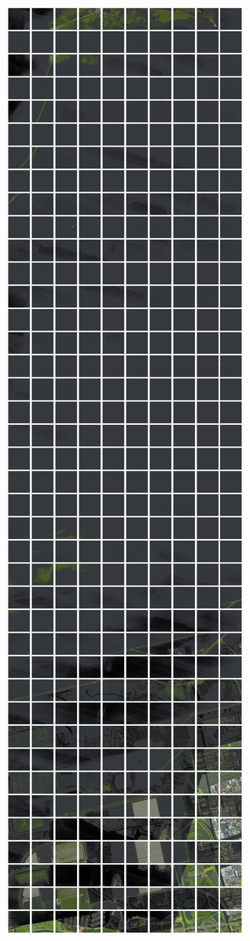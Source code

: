 <html>
<div>
<img src="https://github.com/HakkaTjakka/NL_TILE_MAP/blob/main/18/622/-1054/r.6220.-10540.png" height="44" width="44">
<img src="https://github.com/HakkaTjakka/NL_TILE_MAP/blob/main/18/622/-1054/r.6221.-10540.png" height="44" width="44">
<img src="https://github.com/HakkaTjakka/NL_TILE_MAP/blob/main/18/622/-1054/r.6222.-10540.png" height="44" width="44">
<img src="https://github.com/HakkaTjakka/NL_TILE_MAP/blob/main/18/622/-1054/r.6223.-10540.png" height="44" width="44">
<img src="https://github.com/HakkaTjakka/NL_TILE_MAP/blob/main/18/622/-1054/r.6224.-10540.png" height="44" width="44">
<img src="https://github.com/HakkaTjakka/NL_TILE_MAP/blob/main/18/622/-1054/r.6225.-10540.png" height="44" width="44">
<img src="https://github.com/HakkaTjakka/NL_TILE_MAP/blob/main/18/622/-1054/r.6226.-10540.png" height="44" width="44">
<img src="https://github.com/HakkaTjakka/NL_TILE_MAP/blob/main/18/622/-1054/r.6227.-10540.png" height="44" width="44">
<img src="https://github.com/HakkaTjakka/NL_TILE_MAP/blob/main/18/622/-1054/r.6228.-10540.png" height="44" width="44">
<img src="https://github.com/HakkaTjakka/NL_TILE_MAP/blob/main/18/622/-1054/r.6229.-10540.png" height="44" width="44">
<img src="https://github.com/HakkaTjakka/NL_TILE_MAP/blob/main/18/623/-1054/r.6230.-10540.png" height="44" width="44">
<img src="https://github.com/HakkaTjakka/NL_TILE_MAP/blob/main/18/623/-1054/r.6231.-10540.png" height="44" width="44">
<img src="https://github.com/HakkaTjakka/NL_TILE_MAP/blob/main/18/623/-1054/r.6232.-10540.png" height="44" width="44">
<img src="https://github.com/HakkaTjakka/NL_TILE_MAP/blob/main/18/623/-1054/r.6233.-10540.png" height="44" width="44">
<img src="https://github.com/HakkaTjakka/NL_TILE_MAP/blob/main/18/623/-1054/r.6234.-10540.png" height="44" width="44">
<img src="https://github.com/HakkaTjakka/NL_TILE_MAP/blob/main/18/623/-1054/r.6235.-10540.png" height="44" width="44">
<img src="https://github.com/HakkaTjakka/NL_TILE_MAP/blob/main/18/623/-1054/r.6236.-10540.png" height="44" width="44">
<img src="https://github.com/HakkaTjakka/NL_TILE_MAP/blob/main/18/623/-1054/r.6237.-10540.png" height="44" width="44">
<img src="https://github.com/HakkaTjakka/NL_TILE_MAP/blob/main/18/623/-1054/r.6238.-10540.png" height="44" width="44">
<img src="https://github.com/HakkaTjakka/NL_TILE_MAP/blob/main/18/623/-1054/r.6239.-10540.png" height="44" width="44">
<br>
<img src="https://github.com/HakkaTjakka/NL_TILE_MAP/blob/main/18/622/-1054/r.6220.-10539.png" height="44" width="44">
<img src="https://github.com/HakkaTjakka/NL_TILE_MAP/blob/main/18/622/-1054/r.6221.-10539.png" height="44" width="44">
<img src="https://github.com/HakkaTjakka/NL_TILE_MAP/blob/main/18/622/-1054/r.6222.-10539.png" height="44" width="44">
<img src="https://github.com/HakkaTjakka/NL_TILE_MAP/blob/main/18/622/-1054/r.6223.-10539.png" height="44" width="44">
<img src="https://github.com/HakkaTjakka/NL_TILE_MAP/blob/main/18/622/-1054/r.6224.-10539.png" height="44" width="44">
<img src="https://github.com/HakkaTjakka/NL_TILE_MAP/blob/main/18/622/-1054/r.6225.-10539.png" height="44" width="44">
<img src="https://github.com/HakkaTjakka/NL_TILE_MAP/blob/main/18/622/-1054/r.6226.-10539.png" height="44" width="44">
<img src="https://github.com/HakkaTjakka/NL_TILE_MAP/blob/main/18/622/-1054/r.6227.-10539.png" height="44" width="44">
<img src="https://github.com/HakkaTjakka/NL_TILE_MAP/blob/main/18/622/-1054/r.6228.-10539.png" height="44" width="44">
<img src="https://github.com/HakkaTjakka/NL_TILE_MAP/blob/main/18/622/-1054/r.6229.-10539.png" height="44" width="44">
<img src="https://github.com/HakkaTjakka/NL_TILE_MAP/blob/main/18/623/-1054/r.6230.-10539.png" height="44" width="44">
<img src="https://github.com/HakkaTjakka/NL_TILE_MAP/blob/main/18/623/-1054/r.6231.-10539.png" height="44" width="44">
<img src="https://github.com/HakkaTjakka/NL_TILE_MAP/blob/main/18/623/-1054/r.6232.-10539.png" height="44" width="44">
<img src="https://github.com/HakkaTjakka/NL_TILE_MAP/blob/main/18/623/-1054/r.6233.-10539.png" height="44" width="44">
<img src="https://github.com/HakkaTjakka/NL_TILE_MAP/blob/main/18/623/-1054/r.6234.-10539.png" height="44" width="44">
<img src="https://github.com/HakkaTjakka/NL_TILE_MAP/blob/main/18/623/-1054/r.6235.-10539.png" height="44" width="44">
<img src="https://github.com/HakkaTjakka/NL_TILE_MAP/blob/main/18/623/-1054/r.6236.-10539.png" height="44" width="44">
<img src="https://github.com/HakkaTjakka/NL_TILE_MAP/blob/main/18/623/-1054/r.6237.-10539.png" height="44" width="44">
<img src="https://github.com/HakkaTjakka/NL_TILE_MAP/blob/main/18/623/-1054/r.6238.-10539.png" height="44" width="44">
<img src="https://github.com/HakkaTjakka/NL_TILE_MAP/blob/main/18/623/-1054/r.6239.-10539.png" height="44" width="44">
<br>
<img src="https://github.com/HakkaTjakka/NL_TILE_MAP/blob/main/18/622/-1054/r.6220.-10538.png" height="44" width="44">
<img src="https://github.com/HakkaTjakka/NL_TILE_MAP/blob/main/18/622/-1054/r.6221.-10538.png" height="44" width="44">
<img src="https://github.com/HakkaTjakka/NL_TILE_MAP/blob/main/18/622/-1054/r.6222.-10538.png" height="44" width="44">
<img src="https://github.com/HakkaTjakka/NL_TILE_MAP/blob/main/18/622/-1054/r.6223.-10538.png" height="44" width="44">
<img src="https://github.com/HakkaTjakka/NL_TILE_MAP/blob/main/18/622/-1054/r.6224.-10538.png" height="44" width="44">
<img src="https://github.com/HakkaTjakka/NL_TILE_MAP/blob/main/18/622/-1054/r.6225.-10538.png" height="44" width="44">
<img src="https://github.com/HakkaTjakka/NL_TILE_MAP/blob/main/18/622/-1054/r.6226.-10538.png" height="44" width="44">
<img src="https://github.com/HakkaTjakka/NL_TILE_MAP/blob/main/18/622/-1054/r.6227.-10538.png" height="44" width="44">
<img src="https://github.com/HakkaTjakka/NL_TILE_MAP/blob/main/18/622/-1054/r.6228.-10538.png" height="44" width="44">
<img src="https://github.com/HakkaTjakka/NL_TILE_MAP/blob/main/18/622/-1054/r.6229.-10538.png" height="44" width="44">
<img src="https://github.com/HakkaTjakka/NL_TILE_MAP/blob/main/18/623/-1054/r.6230.-10538.png" height="44" width="44">
<img src="https://github.com/HakkaTjakka/NL_TILE_MAP/blob/main/18/623/-1054/r.6231.-10538.png" height="44" width="44">
<img src="https://github.com/HakkaTjakka/NL_TILE_MAP/blob/main/18/623/-1054/r.6232.-10538.png" height="44" width="44">
<img src="https://github.com/HakkaTjakka/NL_TILE_MAP/blob/main/18/623/-1054/r.6233.-10538.png" height="44" width="44">
<img src="https://github.com/HakkaTjakka/NL_TILE_MAP/blob/main/18/623/-1054/r.6234.-10538.png" height="44" width="44">
<img src="https://github.com/HakkaTjakka/NL_TILE_MAP/blob/main/18/623/-1054/r.6235.-10538.png" height="44" width="44">
<img src="https://github.com/HakkaTjakka/NL_TILE_MAP/blob/main/18/623/-1054/r.6236.-10538.png" height="44" width="44">
<img src="https://github.com/HakkaTjakka/NL_TILE_MAP/blob/main/18/623/-1054/r.6237.-10538.png" height="44" width="44">
<img src="https://github.com/HakkaTjakka/NL_TILE_MAP/blob/main/18/623/-1054/r.6238.-10538.png" height="44" width="44">
<img src="https://github.com/HakkaTjakka/NL_TILE_MAP/blob/main/18/623/-1054/r.6239.-10538.png" height="44" width="44">
<br>
<img src="https://github.com/HakkaTjakka/NL_TILE_MAP/blob/main/18/622/-1054/r.6220.-10537.png" height="44" width="44">
<img src="https://github.com/HakkaTjakka/NL_TILE_MAP/blob/main/18/622/-1054/r.6221.-10537.png" height="44" width="44">
<img src="https://github.com/HakkaTjakka/NL_TILE_MAP/blob/main/18/622/-1054/r.6222.-10537.png" height="44" width="44">
<img src="https://github.com/HakkaTjakka/NL_TILE_MAP/blob/main/18/622/-1054/r.6223.-10537.png" height="44" width="44">
<img src="https://github.com/HakkaTjakka/NL_TILE_MAP/blob/main/18/622/-1054/r.6224.-10537.png" height="44" width="44">
<img src="https://github.com/HakkaTjakka/NL_TILE_MAP/blob/main/18/622/-1054/r.6225.-10537.png" height="44" width="44">
<img src="https://github.com/HakkaTjakka/NL_TILE_MAP/blob/main/18/622/-1054/r.6226.-10537.png" height="44" width="44">
<img src="https://github.com/HakkaTjakka/NL_TILE_MAP/blob/main/18/622/-1054/r.6227.-10537.png" height="44" width="44">
<img src="https://github.com/HakkaTjakka/NL_TILE_MAP/blob/main/18/622/-1054/r.6228.-10537.png" height="44" width="44">
<img src="https://github.com/HakkaTjakka/NL_TILE_MAP/blob/main/18/622/-1054/r.6229.-10537.png" height="44" width="44">
<img src="https://github.com/HakkaTjakka/NL_TILE_MAP/blob/main/18/623/-1054/r.6230.-10537.png" height="44" width="44">
<img src="https://github.com/HakkaTjakka/NL_TILE_MAP/blob/main/18/623/-1054/r.6231.-10537.png" height="44" width="44">
<img src="https://github.com/HakkaTjakka/NL_TILE_MAP/blob/main/18/623/-1054/r.6232.-10537.png" height="44" width="44">
<img src="https://github.com/HakkaTjakka/NL_TILE_MAP/blob/main/18/623/-1054/r.6233.-10537.png" height="44" width="44">
<img src="https://github.com/HakkaTjakka/NL_TILE_MAP/blob/main/18/623/-1054/r.6234.-10537.png" height="44" width="44">
<img src="https://github.com/HakkaTjakka/NL_TILE_MAP/blob/main/18/623/-1054/r.6235.-10537.png" height="44" width="44">
<img src="https://github.com/HakkaTjakka/NL_TILE_MAP/blob/main/18/623/-1054/r.6236.-10537.png" height="44" width="44">
<img src="https://github.com/HakkaTjakka/NL_TILE_MAP/blob/main/18/623/-1054/r.6237.-10537.png" height="44" width="44">
<img src="https://github.com/HakkaTjakka/NL_TILE_MAP/blob/main/18/623/-1054/r.6238.-10537.png" height="44" width="44">
<img src="https://github.com/HakkaTjakka/NL_TILE_MAP/blob/main/18/623/-1054/r.6239.-10537.png" height="44" width="44">
<br>
<img src="https://github.com/HakkaTjakka/NL_TILE_MAP/blob/main/18/622/-1054/r.6220.-10536.png" height="44" width="44">
<img src="https://github.com/HakkaTjakka/NL_TILE_MAP/blob/main/18/622/-1054/r.6221.-10536.png" height="44" width="44">
<img src="https://github.com/HakkaTjakka/NL_TILE_MAP/blob/main/18/622/-1054/r.6222.-10536.png" height="44" width="44">
<img src="https://github.com/HakkaTjakka/NL_TILE_MAP/blob/main/18/622/-1054/r.6223.-10536.png" height="44" width="44">
<img src="https://github.com/HakkaTjakka/NL_TILE_MAP/blob/main/18/622/-1054/r.6224.-10536.png" height="44" width="44">
<img src="https://github.com/HakkaTjakka/NL_TILE_MAP/blob/main/18/622/-1054/r.6225.-10536.png" height="44" width="44">
<img src="https://github.com/HakkaTjakka/NL_TILE_MAP/blob/main/18/622/-1054/r.6226.-10536.png" height="44" width="44">
<img src="https://github.com/HakkaTjakka/NL_TILE_MAP/blob/main/18/622/-1054/r.6227.-10536.png" height="44" width="44">
<img src="https://github.com/HakkaTjakka/NL_TILE_MAP/blob/main/18/622/-1054/r.6228.-10536.png" height="44" width="44">
<img src="https://github.com/HakkaTjakka/NL_TILE_MAP/blob/main/18/622/-1054/r.6229.-10536.png" height="44" width="44">
<img src="https://github.com/HakkaTjakka/NL_TILE_MAP/blob/main/18/623/-1054/r.6230.-10536.png" height="44" width="44">
<img src="https://github.com/HakkaTjakka/NL_TILE_MAP/blob/main/18/623/-1054/r.6231.-10536.png" height="44" width="44">
<img src="https://github.com/HakkaTjakka/NL_TILE_MAP/blob/main/18/623/-1054/r.6232.-10536.png" height="44" width="44">
<img src="https://github.com/HakkaTjakka/NL_TILE_MAP/blob/main/18/623/-1054/r.6233.-10536.png" height="44" width="44">
<img src="https://github.com/HakkaTjakka/NL_TILE_MAP/blob/main/18/623/-1054/r.6234.-10536.png" height="44" width="44">
<img src="https://github.com/HakkaTjakka/NL_TILE_MAP/blob/main/18/623/-1054/r.6235.-10536.png" height="44" width="44">
<img src="https://github.com/HakkaTjakka/NL_TILE_MAP/blob/main/18/623/-1054/r.6236.-10536.png" height="44" width="44">
<img src="https://github.com/HakkaTjakka/NL_TILE_MAP/blob/main/18/623/-1054/r.6237.-10536.png" height="44" width="44">
<img src="https://github.com/HakkaTjakka/NL_TILE_MAP/blob/main/18/623/-1054/r.6238.-10536.png" height="44" width="44">
<img src="https://github.com/HakkaTjakka/NL_TILE_MAP/blob/main/18/623/-1054/r.6239.-10536.png" height="44" width="44">
<br>
<img src="https://github.com/HakkaTjakka/NL_TILE_MAP/blob/main/18/622/-1054/r.6220.-10535.png" height="44" width="44">
<img src="https://github.com/HakkaTjakka/NL_TILE_MAP/blob/main/18/622/-1054/r.6221.-10535.png" height="44" width="44">
<img src="https://github.com/HakkaTjakka/NL_TILE_MAP/blob/main/18/622/-1054/r.6222.-10535.png" height="44" width="44">
<img src="https://github.com/HakkaTjakka/NL_TILE_MAP/blob/main/18/622/-1054/r.6223.-10535.png" height="44" width="44">
<img src="https://github.com/HakkaTjakka/NL_TILE_MAP/blob/main/18/622/-1054/r.6224.-10535.png" height="44" width="44">
<img src="https://github.com/HakkaTjakka/NL_TILE_MAP/blob/main/18/622/-1054/r.6225.-10535.png" height="44" width="44">
<img src="https://github.com/HakkaTjakka/NL_TILE_MAP/blob/main/18/622/-1054/r.6226.-10535.png" height="44" width="44">
<img src="https://github.com/HakkaTjakka/NL_TILE_MAP/blob/main/18/622/-1054/r.6227.-10535.png" height="44" width="44">
<img src="https://github.com/HakkaTjakka/NL_TILE_MAP/blob/main/18/622/-1054/r.6228.-10535.png" height="44" width="44">
<img src="https://github.com/HakkaTjakka/NL_TILE_MAP/blob/main/18/622/-1054/r.6229.-10535.png" height="44" width="44">
<img src="https://github.com/HakkaTjakka/NL_TILE_MAP/blob/main/18/623/-1054/r.6230.-10535.png" height="44" width="44">
<img src="https://github.com/HakkaTjakka/NL_TILE_MAP/blob/main/18/623/-1054/r.6231.-10535.png" height="44" width="44">
<img src="https://github.com/HakkaTjakka/NL_TILE_MAP/blob/main/18/623/-1054/r.6232.-10535.png" height="44" width="44">
<img src="https://github.com/HakkaTjakka/NL_TILE_MAP/blob/main/18/623/-1054/r.6233.-10535.png" height="44" width="44">
<img src="https://github.com/HakkaTjakka/NL_TILE_MAP/blob/main/18/623/-1054/r.6234.-10535.png" height="44" width="44">
<img src="https://github.com/HakkaTjakka/NL_TILE_MAP/blob/main/18/623/-1054/r.6235.-10535.png" height="44" width="44">
<img src="https://github.com/HakkaTjakka/NL_TILE_MAP/blob/main/18/623/-1054/r.6236.-10535.png" height="44" width="44">
<img src="https://github.com/HakkaTjakka/NL_TILE_MAP/blob/main/18/623/-1054/r.6237.-10535.png" height="44" width="44">
<img src="https://github.com/HakkaTjakka/NL_TILE_MAP/blob/main/18/623/-1054/r.6238.-10535.png" height="44" width="44">
<img src="https://github.com/HakkaTjakka/NL_TILE_MAP/blob/main/18/623/-1054/r.6239.-10535.png" height="44" width="44">
<br>
<img src="https://github.com/HakkaTjakka/NL_TILE_MAP/blob/main/18/622/-1054/r.6220.-10534.png" height="44" width="44">
<img src="https://github.com/HakkaTjakka/NL_TILE_MAP/blob/main/18/622/-1054/r.6221.-10534.png" height="44" width="44">
<img src="https://github.com/HakkaTjakka/NL_TILE_MAP/blob/main/18/622/-1054/r.6222.-10534.png" height="44" width="44">
<img src="https://github.com/HakkaTjakka/NL_TILE_MAP/blob/main/18/622/-1054/r.6223.-10534.png" height="44" width="44">
<img src="https://github.com/HakkaTjakka/NL_TILE_MAP/blob/main/18/622/-1054/r.6224.-10534.png" height="44" width="44">
<img src="https://github.com/HakkaTjakka/NL_TILE_MAP/blob/main/18/622/-1054/r.6225.-10534.png" height="44" width="44">
<img src="https://github.com/HakkaTjakka/NL_TILE_MAP/blob/main/18/622/-1054/r.6226.-10534.png" height="44" width="44">
<img src="https://github.com/HakkaTjakka/NL_TILE_MAP/blob/main/18/622/-1054/r.6227.-10534.png" height="44" width="44">
<img src="https://github.com/HakkaTjakka/NL_TILE_MAP/blob/main/18/622/-1054/r.6228.-10534.png" height="44" width="44">
<img src="https://github.com/HakkaTjakka/NL_TILE_MAP/blob/main/18/622/-1054/r.6229.-10534.png" height="44" width="44">
<img src="https://github.com/HakkaTjakka/NL_TILE_MAP/blob/main/18/623/-1054/r.6230.-10534.png" height="44" width="44">
<img src="https://github.com/HakkaTjakka/NL_TILE_MAP/blob/main/18/623/-1054/r.6231.-10534.png" height="44" width="44">
<img src="https://github.com/HakkaTjakka/NL_TILE_MAP/blob/main/18/623/-1054/r.6232.-10534.png" height="44" width="44">
<img src="https://github.com/HakkaTjakka/NL_TILE_MAP/blob/main/18/623/-1054/r.6233.-10534.png" height="44" width="44">
<img src="https://github.com/HakkaTjakka/NL_TILE_MAP/blob/main/18/623/-1054/r.6234.-10534.png" height="44" width="44">
<img src="https://github.com/HakkaTjakka/NL_TILE_MAP/blob/main/18/623/-1054/r.6235.-10534.png" height="44" width="44">
<img src="https://github.com/HakkaTjakka/NL_TILE_MAP/blob/main/18/623/-1054/r.6236.-10534.png" height="44" width="44">
<img src="https://github.com/HakkaTjakka/NL_TILE_MAP/blob/main/18/623/-1054/r.6237.-10534.png" height="44" width="44">
<img src="https://github.com/HakkaTjakka/NL_TILE_MAP/blob/main/18/623/-1054/r.6238.-10534.png" height="44" width="44">
<img src="https://github.com/HakkaTjakka/NL_TILE_MAP/blob/main/18/623/-1054/r.6239.-10534.png" height="44" width="44">
<br>
<img src="https://github.com/HakkaTjakka/NL_TILE_MAP/blob/main/18/622/-1054/r.6220.-10533.png" height="44" width="44">
<img src="https://github.com/HakkaTjakka/NL_TILE_MAP/blob/main/18/622/-1054/r.6221.-10533.png" height="44" width="44">
<img src="https://github.com/HakkaTjakka/NL_TILE_MAP/blob/main/18/622/-1054/r.6222.-10533.png" height="44" width="44">
<img src="https://github.com/HakkaTjakka/NL_TILE_MAP/blob/main/18/622/-1054/r.6223.-10533.png" height="44" width="44">
<img src="https://github.com/HakkaTjakka/NL_TILE_MAP/blob/main/18/622/-1054/r.6224.-10533.png" height="44" width="44">
<img src="https://github.com/HakkaTjakka/NL_TILE_MAP/blob/main/18/622/-1054/r.6225.-10533.png" height="44" width="44">
<img src="https://github.com/HakkaTjakka/NL_TILE_MAP/blob/main/18/622/-1054/r.6226.-10533.png" height="44" width="44">
<img src="https://github.com/HakkaTjakka/NL_TILE_MAP/blob/main/18/622/-1054/r.6227.-10533.png" height="44" width="44">
<img src="https://github.com/HakkaTjakka/NL_TILE_MAP/blob/main/18/622/-1054/r.6228.-10533.png" height="44" width="44">
<img src="https://github.com/HakkaTjakka/NL_TILE_MAP/blob/main/18/622/-1054/r.6229.-10533.png" height="44" width="44">
<img src="https://github.com/HakkaTjakka/NL_TILE_MAP/blob/main/18/623/-1054/r.6230.-10533.png" height="44" width="44">
<img src="https://github.com/HakkaTjakka/NL_TILE_MAP/blob/main/18/623/-1054/r.6231.-10533.png" height="44" width="44">
<img src="https://github.com/HakkaTjakka/NL_TILE_MAP/blob/main/18/623/-1054/r.6232.-10533.png" height="44" width="44">
<img src="https://github.com/HakkaTjakka/NL_TILE_MAP/blob/main/18/623/-1054/r.6233.-10533.png" height="44" width="44">
<img src="https://github.com/HakkaTjakka/NL_TILE_MAP/blob/main/18/623/-1054/r.6234.-10533.png" height="44" width="44">
<img src="https://github.com/HakkaTjakka/NL_TILE_MAP/blob/main/18/623/-1054/r.6235.-10533.png" height="44" width="44">
<img src="https://github.com/HakkaTjakka/NL_TILE_MAP/blob/main/18/623/-1054/r.6236.-10533.png" height="44" width="44">
<img src="https://github.com/HakkaTjakka/NL_TILE_MAP/blob/main/18/623/-1054/r.6237.-10533.png" height="44" width="44">
<img src="https://github.com/HakkaTjakka/NL_TILE_MAP/blob/main/18/623/-1054/r.6238.-10533.png" height="44" width="44">
<img src="https://github.com/HakkaTjakka/NL_TILE_MAP/blob/main/18/623/-1054/r.6239.-10533.png" height="44" width="44">
<br>
<img src="https://github.com/HakkaTjakka/NL_TILE_MAP/blob/main/18/622/-1054/r.6220.-10532.png" height="44" width="44">
<img src="https://github.com/HakkaTjakka/NL_TILE_MAP/blob/main/18/622/-1054/r.6221.-10532.png" height="44" width="44">
<img src="https://github.com/HakkaTjakka/NL_TILE_MAP/blob/main/18/622/-1054/r.6222.-10532.png" height="44" width="44">
<img src="https://github.com/HakkaTjakka/NL_TILE_MAP/blob/main/18/622/-1054/r.6223.-10532.png" height="44" width="44">
<img src="https://github.com/HakkaTjakka/NL_TILE_MAP/blob/main/18/622/-1054/r.6224.-10532.png" height="44" width="44">
<img src="https://github.com/HakkaTjakka/NL_TILE_MAP/blob/main/18/622/-1054/r.6225.-10532.png" height="44" width="44">
<img src="https://github.com/HakkaTjakka/NL_TILE_MAP/blob/main/18/622/-1054/r.6226.-10532.png" height="44" width="44">
<img src="https://github.com/HakkaTjakka/NL_TILE_MAP/blob/main/18/622/-1054/r.6227.-10532.png" height="44" width="44">
<img src="https://github.com/HakkaTjakka/NL_TILE_MAP/blob/main/18/622/-1054/r.6228.-10532.png" height="44" width="44">
<img src="https://github.com/HakkaTjakka/NL_TILE_MAP/blob/main/18/622/-1054/r.6229.-10532.png" height="44" width="44">
<img src="https://github.com/HakkaTjakka/NL_TILE_MAP/blob/main/18/623/-1054/r.6230.-10532.png" height="44" width="44">
<img src="https://github.com/HakkaTjakka/NL_TILE_MAP/blob/main/18/623/-1054/r.6231.-10532.png" height="44" width="44">
<img src="https://github.com/HakkaTjakka/NL_TILE_MAP/blob/main/18/623/-1054/r.6232.-10532.png" height="44" width="44">
<img src="https://github.com/HakkaTjakka/NL_TILE_MAP/blob/main/18/623/-1054/r.6233.-10532.png" height="44" width="44">
<img src="https://github.com/HakkaTjakka/NL_TILE_MAP/blob/main/18/623/-1054/r.6234.-10532.png" height="44" width="44">
<img src="https://github.com/HakkaTjakka/NL_TILE_MAP/blob/main/18/623/-1054/r.6235.-10532.png" height="44" width="44">
<img src="https://github.com/HakkaTjakka/NL_TILE_MAP/blob/main/18/623/-1054/r.6236.-10532.png" height="44" width="44">
<img src="https://github.com/HakkaTjakka/NL_TILE_MAP/blob/main/18/623/-1054/r.6237.-10532.png" height="44" width="44">
<img src="https://github.com/HakkaTjakka/NL_TILE_MAP/blob/main/18/623/-1054/r.6238.-10532.png" height="44" width="44">
<img src="https://github.com/HakkaTjakka/NL_TILE_MAP/blob/main/18/623/-1054/r.6239.-10532.png" height="44" width="44">
<br>
<img src="https://github.com/HakkaTjakka/NL_TILE_MAP/blob/main/18/622/-1054/r.6220.-10531.png" height="44" width="44">
<img src="https://github.com/HakkaTjakka/NL_TILE_MAP/blob/main/18/622/-1054/r.6221.-10531.png" height="44" width="44">
<img src="https://github.com/HakkaTjakka/NL_TILE_MAP/blob/main/18/622/-1054/r.6222.-10531.png" height="44" width="44">
<img src="https://github.com/HakkaTjakka/NL_TILE_MAP/blob/main/18/622/-1054/r.6223.-10531.png" height="44" width="44">
<img src="https://github.com/HakkaTjakka/NL_TILE_MAP/blob/main/18/622/-1054/r.6224.-10531.png" height="44" width="44">
<img src="https://github.com/HakkaTjakka/NL_TILE_MAP/blob/main/18/622/-1054/r.6225.-10531.png" height="44" width="44">
<img src="https://github.com/HakkaTjakka/NL_TILE_MAP/blob/main/18/622/-1054/r.6226.-10531.png" height="44" width="44">
<img src="https://github.com/HakkaTjakka/NL_TILE_MAP/blob/main/18/622/-1054/r.6227.-10531.png" height="44" width="44">
<img src="https://github.com/HakkaTjakka/NL_TILE_MAP/blob/main/18/622/-1054/r.6228.-10531.png" height="44" width="44">
<img src="https://github.com/HakkaTjakka/NL_TILE_MAP/blob/main/18/622/-1054/r.6229.-10531.png" height="44" width="44">
<img src="https://github.com/HakkaTjakka/NL_TILE_MAP/blob/main/18/623/-1054/r.6230.-10531.png" height="44" width="44">
<img src="https://github.com/HakkaTjakka/NL_TILE_MAP/blob/main/18/623/-1054/r.6231.-10531.png" height="44" width="44">
<img src="https://github.com/HakkaTjakka/NL_TILE_MAP/blob/main/18/623/-1054/r.6232.-10531.png" height="44" width="44">
<img src="https://github.com/HakkaTjakka/NL_TILE_MAP/blob/main/18/623/-1054/r.6233.-10531.png" height="44" width="44">
<img src="https://github.com/HakkaTjakka/NL_TILE_MAP/blob/main/18/623/-1054/r.6234.-10531.png" height="44" width="44">
<img src="https://github.com/HakkaTjakka/NL_TILE_MAP/blob/main/18/623/-1054/r.6235.-10531.png" height="44" width="44">
<img src="https://github.com/HakkaTjakka/NL_TILE_MAP/blob/main/18/623/-1054/r.6236.-10531.png" height="44" width="44">
<img src="https://github.com/HakkaTjakka/NL_TILE_MAP/blob/main/18/623/-1054/r.6237.-10531.png" height="44" width="44">
<img src="https://github.com/HakkaTjakka/NL_TILE_MAP/blob/main/18/623/-1054/r.6238.-10531.png" height="44" width="44">
<img src="https://github.com/HakkaTjakka/NL_TILE_MAP/blob/main/18/623/-1054/r.6239.-10531.png" height="44" width="44">
<br>
<img src="https://github.com/HakkaTjakka/NL_TILE_MAP/blob/main/18/622/-1053/r.6220.-10530.png" height="44" width="44">
<img src="https://github.com/HakkaTjakka/NL_TILE_MAP/blob/main/18/622/-1053/r.6221.-10530.png" height="44" width="44">
<img src="https://github.com/HakkaTjakka/NL_TILE_MAP/blob/main/18/622/-1053/r.6222.-10530.png" height="44" width="44">
<img src="https://github.com/HakkaTjakka/NL_TILE_MAP/blob/main/18/622/-1053/r.6223.-10530.png" height="44" width="44">
<img src="https://github.com/HakkaTjakka/NL_TILE_MAP/blob/main/18/622/-1053/r.6224.-10530.png" height="44" width="44">
<img src="https://github.com/HakkaTjakka/NL_TILE_MAP/blob/main/18/622/-1053/r.6225.-10530.png" height="44" width="44">
<img src="https://github.com/HakkaTjakka/NL_TILE_MAP/blob/main/18/622/-1053/r.6226.-10530.png" height="44" width="44">
<img src="https://github.com/HakkaTjakka/NL_TILE_MAP/blob/main/18/622/-1053/r.6227.-10530.png" height="44" width="44">
<img src="https://github.com/HakkaTjakka/NL_TILE_MAP/blob/main/18/622/-1053/r.6228.-10530.png" height="44" width="44">
<img src="https://github.com/HakkaTjakka/NL_TILE_MAP/blob/main/18/622/-1053/r.6229.-10530.png" height="44" width="44">
<img src="https://github.com/HakkaTjakka/NL_TILE_MAP/blob/main/18/623/-1053/r.6230.-10530.png" height="44" width="44">
<img src="https://github.com/HakkaTjakka/NL_TILE_MAP/blob/main/18/623/-1053/r.6231.-10530.png" height="44" width="44">
<img src="https://github.com/HakkaTjakka/NL_TILE_MAP/blob/main/18/623/-1053/r.6232.-10530.png" height="44" width="44">
<img src="https://github.com/HakkaTjakka/NL_TILE_MAP/blob/main/18/623/-1053/r.6233.-10530.png" height="44" width="44">
<img src="https://github.com/HakkaTjakka/NL_TILE_MAP/blob/main/18/623/-1053/r.6234.-10530.png" height="44" width="44">
<img src="https://github.com/HakkaTjakka/NL_TILE_MAP/blob/main/18/623/-1053/r.6235.-10530.png" height="44" width="44">
<img src="https://github.com/HakkaTjakka/NL_TILE_MAP/blob/main/18/623/-1053/r.6236.-10530.png" height="44" width="44">
<img src="https://github.com/HakkaTjakka/NL_TILE_MAP/blob/main/18/623/-1053/r.6237.-10530.png" height="44" width="44">
<img src="https://github.com/HakkaTjakka/NL_TILE_MAP/blob/main/18/623/-1053/r.6238.-10530.png" height="44" width="44">
<img src="https://github.com/HakkaTjakka/NL_TILE_MAP/blob/main/18/623/-1053/r.6239.-10530.png" height="44" width="44">
<br>
<img src="https://github.com/HakkaTjakka/NL_TILE_MAP/blob/main/18/622/-1053/r.6220.-10529.png" height="44" width="44">
<img src="https://github.com/HakkaTjakka/NL_TILE_MAP/blob/main/18/622/-1053/r.6221.-10529.png" height="44" width="44">
<img src="https://github.com/HakkaTjakka/NL_TILE_MAP/blob/main/18/622/-1053/r.6222.-10529.png" height="44" width="44">
<img src="https://github.com/HakkaTjakka/NL_TILE_MAP/blob/main/18/622/-1053/r.6223.-10529.png" height="44" width="44">
<img src="https://github.com/HakkaTjakka/NL_TILE_MAP/blob/main/18/622/-1053/r.6224.-10529.png" height="44" width="44">
<img src="https://github.com/HakkaTjakka/NL_TILE_MAP/blob/main/18/622/-1053/r.6225.-10529.png" height="44" width="44">
<img src="https://github.com/HakkaTjakka/NL_TILE_MAP/blob/main/18/622/-1053/r.6226.-10529.png" height="44" width="44">
<img src="https://github.com/HakkaTjakka/NL_TILE_MAP/blob/main/18/622/-1053/r.6227.-10529.png" height="44" width="44">
<img src="https://github.com/HakkaTjakka/NL_TILE_MAP/blob/main/18/622/-1053/r.6228.-10529.png" height="44" width="44">
<img src="https://github.com/HakkaTjakka/NL_TILE_MAP/blob/main/18/622/-1053/r.6229.-10529.png" height="44" width="44">
<img src="https://github.com/HakkaTjakka/NL_TILE_MAP/blob/main/18/623/-1053/r.6230.-10529.png" height="44" width="44">
<img src="https://github.com/HakkaTjakka/NL_TILE_MAP/blob/main/18/623/-1053/r.6231.-10529.png" height="44" width="44">
<img src="https://github.com/HakkaTjakka/NL_TILE_MAP/blob/main/18/623/-1053/r.6232.-10529.png" height="44" width="44">
<img src="https://github.com/HakkaTjakka/NL_TILE_MAP/blob/main/18/623/-1053/r.6233.-10529.png" height="44" width="44">
<img src="https://github.com/HakkaTjakka/NL_TILE_MAP/blob/main/18/623/-1053/r.6234.-10529.png" height="44" width="44">
<img src="https://github.com/HakkaTjakka/NL_TILE_MAP/blob/main/18/623/-1053/r.6235.-10529.png" height="44" width="44">
<img src="https://github.com/HakkaTjakka/NL_TILE_MAP/blob/main/18/623/-1053/r.6236.-10529.png" height="44" width="44">
<img src="https://github.com/HakkaTjakka/NL_TILE_MAP/blob/main/18/623/-1053/r.6237.-10529.png" height="44" width="44">
<img src="https://github.com/HakkaTjakka/NL_TILE_MAP/blob/main/18/623/-1053/r.6238.-10529.png" height="44" width="44">
<img src="https://github.com/HakkaTjakka/NL_TILE_MAP/blob/main/18/623/-1053/r.6239.-10529.png" height="44" width="44">
<br>
<img src="https://github.com/HakkaTjakka/NL_TILE_MAP/blob/main/18/622/-1053/r.6220.-10528.png" height="44" width="44">
<img src="https://github.com/HakkaTjakka/NL_TILE_MAP/blob/main/18/622/-1053/r.6221.-10528.png" height="44" width="44">
<img src="https://github.com/HakkaTjakka/NL_TILE_MAP/blob/main/18/622/-1053/r.6222.-10528.png" height="44" width="44">
<img src="https://github.com/HakkaTjakka/NL_TILE_MAP/blob/main/18/622/-1053/r.6223.-10528.png" height="44" width="44">
<img src="https://github.com/HakkaTjakka/NL_TILE_MAP/blob/main/18/622/-1053/r.6224.-10528.png" height="44" width="44">
<img src="https://github.com/HakkaTjakka/NL_TILE_MAP/blob/main/18/622/-1053/r.6225.-10528.png" height="44" width="44">
<img src="https://github.com/HakkaTjakka/NL_TILE_MAP/blob/main/18/622/-1053/r.6226.-10528.png" height="44" width="44">
<img src="https://github.com/HakkaTjakka/NL_TILE_MAP/blob/main/18/622/-1053/r.6227.-10528.png" height="44" width="44">
<img src="https://github.com/HakkaTjakka/NL_TILE_MAP/blob/main/18/622/-1053/r.6228.-10528.png" height="44" width="44">
<img src="https://github.com/HakkaTjakka/NL_TILE_MAP/blob/main/18/622/-1053/r.6229.-10528.png" height="44" width="44">
<img src="https://github.com/HakkaTjakka/NL_TILE_MAP/blob/main/18/623/-1053/r.6230.-10528.png" height="44" width="44">
<img src="https://github.com/HakkaTjakka/NL_TILE_MAP/blob/main/18/623/-1053/r.6231.-10528.png" height="44" width="44">
<img src="https://github.com/HakkaTjakka/NL_TILE_MAP/blob/main/18/623/-1053/r.6232.-10528.png" height="44" width="44">
<img src="https://github.com/HakkaTjakka/NL_TILE_MAP/blob/main/18/623/-1053/r.6233.-10528.png" height="44" width="44">
<img src="https://github.com/HakkaTjakka/NL_TILE_MAP/blob/main/18/623/-1053/r.6234.-10528.png" height="44" width="44">
<img src="https://github.com/HakkaTjakka/NL_TILE_MAP/blob/main/18/623/-1053/r.6235.-10528.png" height="44" width="44">
<img src="https://github.com/HakkaTjakka/NL_TILE_MAP/blob/main/18/623/-1053/r.6236.-10528.png" height="44" width="44">
<img src="https://github.com/HakkaTjakka/NL_TILE_MAP/blob/main/18/623/-1053/r.6237.-10528.png" height="44" width="44">
<img src="https://github.com/HakkaTjakka/NL_TILE_MAP/blob/main/18/623/-1053/r.6238.-10528.png" height="44" width="44">
<img src="https://github.com/HakkaTjakka/NL_TILE_MAP/blob/main/18/623/-1053/r.6239.-10528.png" height="44" width="44">
<br>
<img src="https://github.com/HakkaTjakka/NL_TILE_MAP/blob/main/18/622/-1053/r.6220.-10527.png" height="44" width="44">
<img src="https://github.com/HakkaTjakka/NL_TILE_MAP/blob/main/18/622/-1053/r.6221.-10527.png" height="44" width="44">
<img src="https://github.com/HakkaTjakka/NL_TILE_MAP/blob/main/18/622/-1053/r.6222.-10527.png" height="44" width="44">
<img src="https://github.com/HakkaTjakka/NL_TILE_MAP/blob/main/18/622/-1053/r.6223.-10527.png" height="44" width="44">
<img src="https://github.com/HakkaTjakka/NL_TILE_MAP/blob/main/18/622/-1053/r.6224.-10527.png" height="44" width="44">
<img src="https://github.com/HakkaTjakka/NL_TILE_MAP/blob/main/18/622/-1053/r.6225.-10527.png" height="44" width="44">
<img src="https://github.com/HakkaTjakka/NL_TILE_MAP/blob/main/18/622/-1053/r.6226.-10527.png" height="44" width="44">
<img src="https://github.com/HakkaTjakka/NL_TILE_MAP/blob/main/18/622/-1053/r.6227.-10527.png" height="44" width="44">
<img src="https://github.com/HakkaTjakka/NL_TILE_MAP/blob/main/18/622/-1053/r.6228.-10527.png" height="44" width="44">
<img src="https://github.com/HakkaTjakka/NL_TILE_MAP/blob/main/18/622/-1053/r.6229.-10527.png" height="44" width="44">
<img src="https://github.com/HakkaTjakka/NL_TILE_MAP/blob/main/18/623/-1053/r.6230.-10527.png" height="44" width="44">
<img src="https://github.com/HakkaTjakka/NL_TILE_MAP/blob/main/18/623/-1053/r.6231.-10527.png" height="44" width="44">
<img src="https://github.com/HakkaTjakka/NL_TILE_MAP/blob/main/18/623/-1053/r.6232.-10527.png" height="44" width="44">
<img src="https://github.com/HakkaTjakka/NL_TILE_MAP/blob/main/18/623/-1053/r.6233.-10527.png" height="44" width="44">
<img src="https://github.com/HakkaTjakka/NL_TILE_MAP/blob/main/18/623/-1053/r.6234.-10527.png" height="44" width="44">
<img src="https://github.com/HakkaTjakka/NL_TILE_MAP/blob/main/18/623/-1053/r.6235.-10527.png" height="44" width="44">
<img src="https://github.com/HakkaTjakka/NL_TILE_MAP/blob/main/18/623/-1053/r.6236.-10527.png" height="44" width="44">
<img src="https://github.com/HakkaTjakka/NL_TILE_MAP/blob/main/18/623/-1053/r.6237.-10527.png" height="44" width="44">
<img src="https://github.com/HakkaTjakka/NL_TILE_MAP/blob/main/18/623/-1053/r.6238.-10527.png" height="44" width="44">
<img src="https://github.com/HakkaTjakka/NL_TILE_MAP/blob/main/18/623/-1053/r.6239.-10527.png" height="44" width="44">
<br>
<img src="https://github.com/HakkaTjakka/NL_TILE_MAP/blob/main/18/622/-1053/r.6220.-10526.png" height="44" width="44">
<img src="https://github.com/HakkaTjakka/NL_TILE_MAP/blob/main/18/622/-1053/r.6221.-10526.png" height="44" width="44">
<img src="https://github.com/HakkaTjakka/NL_TILE_MAP/blob/main/18/622/-1053/r.6222.-10526.png" height="44" width="44">
<img src="https://github.com/HakkaTjakka/NL_TILE_MAP/blob/main/18/622/-1053/r.6223.-10526.png" height="44" width="44">
<img src="https://github.com/HakkaTjakka/NL_TILE_MAP/blob/main/18/622/-1053/r.6224.-10526.png" height="44" width="44">
<img src="https://github.com/HakkaTjakka/NL_TILE_MAP/blob/main/18/622/-1053/r.6225.-10526.png" height="44" width="44">
<img src="https://github.com/HakkaTjakka/NL_TILE_MAP/blob/main/18/622/-1053/r.6226.-10526.png" height="44" width="44">
<img src="https://github.com/HakkaTjakka/NL_TILE_MAP/blob/main/18/622/-1053/r.6227.-10526.png" height="44" width="44">
<img src="https://github.com/HakkaTjakka/NL_TILE_MAP/blob/main/18/622/-1053/r.6228.-10526.png" height="44" width="44">
<img src="https://github.com/HakkaTjakka/NL_TILE_MAP/blob/main/18/622/-1053/r.6229.-10526.png" height="44" width="44">
<img src="https://github.com/HakkaTjakka/NL_TILE_MAP/blob/main/18/623/-1053/r.6230.-10526.png" height="44" width="44">
<img src="https://github.com/HakkaTjakka/NL_TILE_MAP/blob/main/18/623/-1053/r.6231.-10526.png" height="44" width="44">
<img src="https://github.com/HakkaTjakka/NL_TILE_MAP/blob/main/18/623/-1053/r.6232.-10526.png" height="44" width="44">
<img src="https://github.com/HakkaTjakka/NL_TILE_MAP/blob/main/18/623/-1053/r.6233.-10526.png" height="44" width="44">
<img src="https://github.com/HakkaTjakka/NL_TILE_MAP/blob/main/18/623/-1053/r.6234.-10526.png" height="44" width="44">
<img src="https://github.com/HakkaTjakka/NL_TILE_MAP/blob/main/18/623/-1053/r.6235.-10526.png" height="44" width="44">
<img src="https://github.com/HakkaTjakka/NL_TILE_MAP/blob/main/18/623/-1053/r.6236.-10526.png" height="44" width="44">
<img src="https://github.com/HakkaTjakka/NL_TILE_MAP/blob/main/18/623/-1053/r.6237.-10526.png" height="44" width="44">
<img src="https://github.com/HakkaTjakka/NL_TILE_MAP/blob/main/18/623/-1053/r.6238.-10526.png" height="44" width="44">
<img src="https://github.com/HakkaTjakka/NL_TILE_MAP/blob/main/18/623/-1053/r.6239.-10526.png" height="44" width="44">
<br>
<img src="https://github.com/HakkaTjakka/NL_TILE_MAP/blob/main/18/622/-1053/r.6220.-10525.png" height="44" width="44">
<img src="https://github.com/HakkaTjakka/NL_TILE_MAP/blob/main/18/622/-1053/r.6221.-10525.png" height="44" width="44">
<img src="https://github.com/HakkaTjakka/NL_TILE_MAP/blob/main/18/622/-1053/r.6222.-10525.png" height="44" width="44">
<img src="https://github.com/HakkaTjakka/NL_TILE_MAP/blob/main/18/622/-1053/r.6223.-10525.png" height="44" width="44">
<img src="https://github.com/HakkaTjakka/NL_TILE_MAP/blob/main/18/622/-1053/r.6224.-10525.png" height="44" width="44">
<img src="https://github.com/HakkaTjakka/NL_TILE_MAP/blob/main/18/622/-1053/r.6225.-10525.png" height="44" width="44">
<img src="https://github.com/HakkaTjakka/NL_TILE_MAP/blob/main/18/622/-1053/r.6226.-10525.png" height="44" width="44">
<img src="https://github.com/HakkaTjakka/NL_TILE_MAP/blob/main/18/622/-1053/r.6227.-10525.png" height="44" width="44">
<img src="https://github.com/HakkaTjakka/NL_TILE_MAP/blob/main/18/622/-1053/r.6228.-10525.png" height="44" width="44">
<img src="https://github.com/HakkaTjakka/NL_TILE_MAP/blob/main/18/622/-1053/r.6229.-10525.png" height="44" width="44">
<img src="https://github.com/HakkaTjakka/NL_TILE_MAP/blob/main/18/623/-1053/r.6230.-10525.png" height="44" width="44">
<img src="https://github.com/HakkaTjakka/NL_TILE_MAP/blob/main/18/623/-1053/r.6231.-10525.png" height="44" width="44">
<img src="https://github.com/HakkaTjakka/NL_TILE_MAP/blob/main/18/623/-1053/r.6232.-10525.png" height="44" width="44">
<img src="https://github.com/HakkaTjakka/NL_TILE_MAP/blob/main/18/623/-1053/r.6233.-10525.png" height="44" width="44">
<img src="https://github.com/HakkaTjakka/NL_TILE_MAP/blob/main/18/623/-1053/r.6234.-10525.png" height="44" width="44">
<img src="https://github.com/HakkaTjakka/NL_TILE_MAP/blob/main/18/623/-1053/r.6235.-10525.png" height="44" width="44">
<img src="https://github.com/HakkaTjakka/NL_TILE_MAP/blob/main/18/623/-1053/r.6236.-10525.png" height="44" width="44">
<img src="https://github.com/HakkaTjakka/NL_TILE_MAP/blob/main/18/623/-1053/r.6237.-10525.png" height="44" width="44">
<img src="https://github.com/HakkaTjakka/NL_TILE_MAP/blob/main/18/623/-1053/r.6238.-10525.png" height="44" width="44">
<img src="https://github.com/HakkaTjakka/NL_TILE_MAP/blob/main/18/623/-1053/r.6239.-10525.png" height="44" width="44">
<br>
<img src="https://github.com/HakkaTjakka/NL_TILE_MAP/blob/main/18/622/-1053/r.6220.-10524.png" height="44" width="44">
<img src="https://github.com/HakkaTjakka/NL_TILE_MAP/blob/main/18/622/-1053/r.6221.-10524.png" height="44" width="44">
<img src="https://github.com/HakkaTjakka/NL_TILE_MAP/blob/main/18/622/-1053/r.6222.-10524.png" height="44" width="44">
<img src="https://github.com/HakkaTjakka/NL_TILE_MAP/blob/main/18/622/-1053/r.6223.-10524.png" height="44" width="44">
<img src="https://github.com/HakkaTjakka/NL_TILE_MAP/blob/main/18/622/-1053/r.6224.-10524.png" height="44" width="44">
<img src="https://github.com/HakkaTjakka/NL_TILE_MAP/blob/main/18/622/-1053/r.6225.-10524.png" height="44" width="44">
<img src="https://github.com/HakkaTjakka/NL_TILE_MAP/blob/main/18/622/-1053/r.6226.-10524.png" height="44" width="44">
<img src="https://github.com/HakkaTjakka/NL_TILE_MAP/blob/main/18/622/-1053/r.6227.-10524.png" height="44" width="44">
<img src="https://github.com/HakkaTjakka/NL_TILE_MAP/blob/main/18/622/-1053/r.6228.-10524.png" height="44" width="44">
<img src="https://github.com/HakkaTjakka/NL_TILE_MAP/blob/main/18/622/-1053/r.6229.-10524.png" height="44" width="44">
<img src="https://github.com/HakkaTjakka/NL_TILE_MAP/blob/main/18/623/-1053/r.6230.-10524.png" height="44" width="44">
<img src="https://github.com/HakkaTjakka/NL_TILE_MAP/blob/main/18/623/-1053/r.6231.-10524.png" height="44" width="44">
<img src="https://github.com/HakkaTjakka/NL_TILE_MAP/blob/main/18/623/-1053/r.6232.-10524.png" height="44" width="44">
<img src="https://github.com/HakkaTjakka/NL_TILE_MAP/blob/main/18/623/-1053/r.6233.-10524.png" height="44" width="44">
<img src="https://github.com/HakkaTjakka/NL_TILE_MAP/blob/main/18/623/-1053/r.6234.-10524.png" height="44" width="44">
<img src="https://github.com/HakkaTjakka/NL_TILE_MAP/blob/main/18/623/-1053/r.6235.-10524.png" height="44" width="44">
<img src="https://github.com/HakkaTjakka/NL_TILE_MAP/blob/main/18/623/-1053/r.6236.-10524.png" height="44" width="44">
<img src="https://github.com/HakkaTjakka/NL_TILE_MAP/blob/main/18/623/-1053/r.6237.-10524.png" height="44" width="44">
<img src="https://github.com/HakkaTjakka/NL_TILE_MAP/blob/main/18/623/-1053/r.6238.-10524.png" height="44" width="44">
<img src="https://github.com/HakkaTjakka/NL_TILE_MAP/blob/main/18/623/-1053/r.6239.-10524.png" height="44" width="44">
<br>
<img src="https://github.com/HakkaTjakka/NL_TILE_MAP/blob/main/18/622/-1053/r.6220.-10523.png" height="44" width="44">
<img src="https://github.com/HakkaTjakka/NL_TILE_MAP/blob/main/18/622/-1053/r.6221.-10523.png" height="44" width="44">
<img src="https://github.com/HakkaTjakka/NL_TILE_MAP/blob/main/18/622/-1053/r.6222.-10523.png" height="44" width="44">
<img src="https://github.com/HakkaTjakka/NL_TILE_MAP/blob/main/18/622/-1053/r.6223.-10523.png" height="44" width="44">
<img src="https://github.com/HakkaTjakka/NL_TILE_MAP/blob/main/18/622/-1053/r.6224.-10523.png" height="44" width="44">
<img src="https://github.com/HakkaTjakka/NL_TILE_MAP/blob/main/18/622/-1053/r.6225.-10523.png" height="44" width="44">
<img src="https://github.com/HakkaTjakka/NL_TILE_MAP/blob/main/18/622/-1053/r.6226.-10523.png" height="44" width="44">
<img src="https://github.com/HakkaTjakka/NL_TILE_MAP/blob/main/18/622/-1053/r.6227.-10523.png" height="44" width="44">
<img src="https://github.com/HakkaTjakka/NL_TILE_MAP/blob/main/18/622/-1053/r.6228.-10523.png" height="44" width="44">
<img src="https://github.com/HakkaTjakka/NL_TILE_MAP/blob/main/18/622/-1053/r.6229.-10523.png" height="44" width="44">
<img src="https://github.com/HakkaTjakka/NL_TILE_MAP/blob/main/18/623/-1053/r.6230.-10523.png" height="44" width="44">
<img src="https://github.com/HakkaTjakka/NL_TILE_MAP/blob/main/18/623/-1053/r.6231.-10523.png" height="44" width="44">
<img src="https://github.com/HakkaTjakka/NL_TILE_MAP/blob/main/18/623/-1053/r.6232.-10523.png" height="44" width="44">
<img src="https://github.com/HakkaTjakka/NL_TILE_MAP/blob/main/18/623/-1053/r.6233.-10523.png" height="44" width="44">
<img src="https://github.com/HakkaTjakka/NL_TILE_MAP/blob/main/18/623/-1053/r.6234.-10523.png" height="44" width="44">
<img src="https://github.com/HakkaTjakka/NL_TILE_MAP/blob/main/18/623/-1053/r.6235.-10523.png" height="44" width="44">
<img src="https://github.com/HakkaTjakka/NL_TILE_MAP/blob/main/18/623/-1053/r.6236.-10523.png" height="44" width="44">
<img src="https://github.com/HakkaTjakka/NL_TILE_MAP/blob/main/18/623/-1053/r.6237.-10523.png" height="44" width="44">
<img src="https://github.com/HakkaTjakka/NL_TILE_MAP/blob/main/18/623/-1053/r.6238.-10523.png" height="44" width="44">
<img src="https://github.com/HakkaTjakka/NL_TILE_MAP/blob/main/18/623/-1053/r.6239.-10523.png" height="44" width="44">
<br>
<img src="https://github.com/HakkaTjakka/NL_TILE_MAP/blob/main/18/622/-1053/r.6220.-10522.png" height="44" width="44">
<img src="https://github.com/HakkaTjakka/NL_TILE_MAP/blob/main/18/622/-1053/r.6221.-10522.png" height="44" width="44">
<img src="https://github.com/HakkaTjakka/NL_TILE_MAP/blob/main/18/622/-1053/r.6222.-10522.png" height="44" width="44">
<img src="https://github.com/HakkaTjakka/NL_TILE_MAP/blob/main/18/622/-1053/r.6223.-10522.png" height="44" width="44">
<img src="https://github.com/HakkaTjakka/NL_TILE_MAP/blob/main/18/622/-1053/r.6224.-10522.png" height="44" width="44">
<img src="https://github.com/HakkaTjakka/NL_TILE_MAP/blob/main/18/622/-1053/r.6225.-10522.png" height="44" width="44">
<img src="https://github.com/HakkaTjakka/NL_TILE_MAP/blob/main/18/622/-1053/r.6226.-10522.png" height="44" width="44">
<img src="https://github.com/HakkaTjakka/NL_TILE_MAP/blob/main/18/622/-1053/r.6227.-10522.png" height="44" width="44">
<img src="https://github.com/HakkaTjakka/NL_TILE_MAP/blob/main/18/622/-1053/r.6228.-10522.png" height="44" width="44">
<img src="https://github.com/HakkaTjakka/NL_TILE_MAP/blob/main/18/622/-1053/r.6229.-10522.png" height="44" width="44">
<img src="https://github.com/HakkaTjakka/NL_TILE_MAP/blob/main/18/623/-1053/r.6230.-10522.png" height="44" width="44">
<img src="https://github.com/HakkaTjakka/NL_TILE_MAP/blob/main/18/623/-1053/r.6231.-10522.png" height="44" width="44">
<img src="https://github.com/HakkaTjakka/NL_TILE_MAP/blob/main/18/623/-1053/r.6232.-10522.png" height="44" width="44">
<img src="https://github.com/HakkaTjakka/NL_TILE_MAP/blob/main/18/623/-1053/r.6233.-10522.png" height="44" width="44">
<img src="https://github.com/HakkaTjakka/NL_TILE_MAP/blob/main/18/623/-1053/r.6234.-10522.png" height="44" width="44">
<img src="https://github.com/HakkaTjakka/NL_TILE_MAP/blob/main/18/623/-1053/r.6235.-10522.png" height="44" width="44">
<img src="https://github.com/HakkaTjakka/NL_TILE_MAP/blob/main/18/623/-1053/r.6236.-10522.png" height="44" width="44">
<img src="https://github.com/HakkaTjakka/NL_TILE_MAP/blob/main/18/623/-1053/r.6237.-10522.png" height="44" width="44">
<img src="https://github.com/HakkaTjakka/NL_TILE_MAP/blob/main/18/623/-1053/r.6238.-10522.png" height="44" width="44">
<img src="https://github.com/HakkaTjakka/NL_TILE_MAP/blob/main/18/623/-1053/r.6239.-10522.png" height="44" width="44">
<br>
<img src="https://github.com/HakkaTjakka/NL_TILE_MAP/blob/main/18/622/-1053/r.6220.-10521.png" height="44" width="44">
<img src="https://github.com/HakkaTjakka/NL_TILE_MAP/blob/main/18/622/-1053/r.6221.-10521.png" height="44" width="44">
<img src="https://github.com/HakkaTjakka/NL_TILE_MAP/blob/main/18/622/-1053/r.6222.-10521.png" height="44" width="44">
<img src="https://github.com/HakkaTjakka/NL_TILE_MAP/blob/main/18/622/-1053/r.6223.-10521.png" height="44" width="44">
<img src="https://github.com/HakkaTjakka/NL_TILE_MAP/blob/main/18/622/-1053/r.6224.-10521.png" height="44" width="44">
<img src="https://github.com/HakkaTjakka/NL_TILE_MAP/blob/main/18/622/-1053/r.6225.-10521.png" height="44" width="44">
<img src="https://github.com/HakkaTjakka/NL_TILE_MAP/blob/main/18/622/-1053/r.6226.-10521.png" height="44" width="44">
<img src="https://github.com/HakkaTjakka/NL_TILE_MAP/blob/main/18/622/-1053/r.6227.-10521.png" height="44" width="44">
<img src="https://github.com/HakkaTjakka/NL_TILE_MAP/blob/main/18/622/-1053/r.6228.-10521.png" height="44" width="44">
<img src="https://github.com/HakkaTjakka/NL_TILE_MAP/blob/main/18/622/-1053/r.6229.-10521.png" height="44" width="44">
<img src="https://github.com/HakkaTjakka/NL_TILE_MAP/blob/main/18/623/-1053/r.6230.-10521.png" height="44" width="44">
<img src="https://github.com/HakkaTjakka/NL_TILE_MAP/blob/main/18/623/-1053/r.6231.-10521.png" height="44" width="44">
<img src="https://github.com/HakkaTjakka/NL_TILE_MAP/blob/main/18/623/-1053/r.6232.-10521.png" height="44" width="44">
<img src="https://github.com/HakkaTjakka/NL_TILE_MAP/blob/main/18/623/-1053/r.6233.-10521.png" height="44" width="44">
<img src="https://github.com/HakkaTjakka/NL_TILE_MAP/blob/main/18/623/-1053/r.6234.-10521.png" height="44" width="44">
<img src="https://github.com/HakkaTjakka/NL_TILE_MAP/blob/main/18/623/-1053/r.6235.-10521.png" height="44" width="44">
<img src="https://github.com/HakkaTjakka/NL_TILE_MAP/blob/main/18/623/-1053/r.6236.-10521.png" height="44" width="44">
<img src="https://github.com/HakkaTjakka/NL_TILE_MAP/blob/main/18/623/-1053/r.6237.-10521.png" height="44" width="44">
<img src="https://github.com/HakkaTjakka/NL_TILE_MAP/blob/main/18/623/-1053/r.6238.-10521.png" height="44" width="44">
<img src="https://github.com/HakkaTjakka/NL_TILE_MAP/blob/main/18/623/-1053/r.6239.-10521.png" height="44" width="44">
<br>
</div>
</html>
